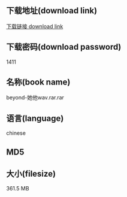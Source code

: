 ## 下载地址(download link)
[下载链接 download link](https://tutu365.netlify.app/?s=beyond-%E5%A5%B9%E4%BB%96wav.rar)

## 下载密码(download password)
1411

## 名称(book name)
beyond-她他wav.rar.rar

## 语言(language)
chinese

## MD5


## 大小(filesize)
361.5 MB
